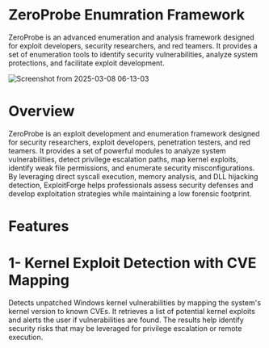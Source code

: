 # ZeroProbe Enumration Framework
ZeroProbe is an advanced enumeration and analysis framework designed for exploit developers, security researchers, and red teamers. It provides a set of enumeration tools to identify security vulnerabilities, analyze system protections, and facilitate exploit development.

![Screenshot from 2025-03-08 06-13-03](https://github.com/user-attachments/assets/741717f5-1354-46be-8a4d-1b0d272aaa38)

# Overview
ZeroProbe is an exploit development and enumeration framework designed for security researchers, exploit developers, penetration testers, and red teamers. It provides a set of powerful modules to analyze system vulnerabilities, detect privilege escalation paths, map kernel exploits, identify weak file permissions, and enumerate security misconfigurations. By leveraging direct syscall execution, memory analysis, and DLL hijacking detection, ExploitForge helps professionals assess security defenses and develop exploitation strategies while maintaining a low forensic footprint.

# Features

# 1- Kernel Exploit Detection with CVE Mapping

Detects unpatched Windows kernel vulnerabilities by mapping the system's kernel version to known CVEs. It retrieves a list of potential kernel exploits and alerts the user if vulnerabilities are found. The results help identify security risks that may be leveraged for privilege escalation or remote execution.
